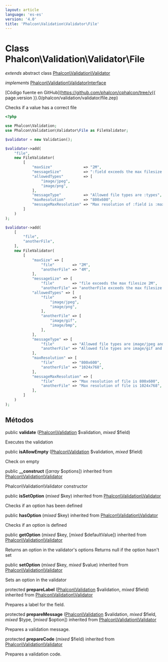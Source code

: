 ```yaml
---
layout: article
language: 'es-es'
version: '4.0'
title: 'Phalcon\Validation\Validator\File'
---
```

# Class **Phalcon\Validation\Validator\File**

*extends* abstract class [Phalcon\Validation\Validator](Phalcon_Validation_Validator)

*implements* [Phalcon\Validation\ValidatorInterface](Phalcon_Validation_ValidatorInterface)

[Código fuente en GitHub](https://github.com/phalcon/cphalcon/tree/v{{ page.version }}.0/phalcon/validation/validator/file.zep)

Checks if a value has a correct file

```php
<?php

use Phalcon\Validation;
use Phalcon\Validation\Validator\File as FileValidator;

$validator = new Validation();

$validator->add(
    "file",
    new FileValidator(
        [
            "maxSize"              => "2M",
            "messageSize"          => ":field exceeds the max filesize (:max)",
            "allowedTypes"         => [
                "image/jpeg",
                "image/png",
            ],
            "messageType"          => "Allowed file types are :types",
            "maxResolution"        => "800x600",
            "messageMaxResolution" => "Max resolution of :field is :max",
        ]
    )
);

$validator->add(
    [
        "file",
        "anotherFile",
    ],
    new FileValidator(
        [
            "maxSize" => [
                "file"        => "2M",
                "anotherFile" => "4M",
            ],
            "messageSize" => [
                "file"        => "file exceeds the max filesize 2M",
                "anotherFile" => "anotherFile exceeds the max filesize 4M",
            "allowedTypes" => [
                "file"        => [
                    "image/jpeg",
                    "image/png",
                ],
                "anotherFile" => [
                    "image/gif",
                    "image/bmp",
                ],
            ],
            "messageType" => [
                "file"        => "Allowed file types are image/jpeg and image/png",
                "anotherFile" => "Allowed file types are image/gif and image/bmp",
            ],
            "maxResolution" => [
                "file"        => "800x600",
                "anotherFile" => "1024x768",
            ],
            "messageMaxResolution" => [
                "file"        => "Max resolution of file is 800x600",
                "anotherFile" => "Max resolution of file is 1024x768",
            ],
        ]
    )
);

```

## Métodos

public **validate** ([Phalcon\Validation](Phalcon_Validation) $validation, *mixed* $field)

Executes the validation

public **isAllowEmpty** ([Phalcon\Validation](Phalcon_Validation) $validation, *mixed* $field)

Check on empty

public **__construct** ([*array* $options]) inherited from [Phalcon\Validation\Validator](Phalcon_Validation_Validator)

Phalcon\Validation\Validator constructor

public **isSetOption** (*mixed* $key) inherited from [Phalcon\Validation\Validator](Phalcon_Validation_Validator)

Checks if an option has been defined

public **hasOption** (*mixed* $key) inherited from [Phalcon\Validation\Validator](Phalcon_Validation_Validator)

Checks if an option is defined

public **getOption** (*mixed* $key, [*mixed* $defaultValue]) inherited from [Phalcon\Validation\Validator](Phalcon_Validation_Validator)

Returns an option in the validator's options Returns null if the option hasn't set

public **setOption** (*mixed* $key, *mixed* $value) inherited from [Phalcon\Validation\Validator](Phalcon_Validation_Validator)

Sets an option in the validator

protected **prepareLabel** ([Phalcon\Validation](Phalcon_Validation) $validation, *mixed* $field) inherited from [Phalcon\Validation\Validator](Phalcon_Validation_Validator)

Prepares a label for the field.

protected **prepareMessage** ([Phalcon\Validation](Phalcon_Validation) $validation, *mixed* $field, *mixed* $type, [*mixed* $option]) inherited from [Phalcon\Validation\Validator](Phalcon_Validation_Validator)

Prepares a validation message.

protected **prepareCode** (*mixed* $field) inherited from [Phalcon\Validation\Validator](Phalcon_Validation_Validator)

Prepares a validation code.